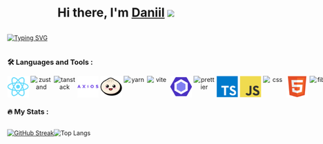 <h1 align="center">Hi there, I'm <a href="https://github.com/FantomStudy" target="_blank">Daniil</a>
<img src="https://github.com/blackcater/blackcater/raw/main/images/Hi.gif" height="32"/></h1>

<div style="display: flex;" align="center">
  
  [![Typing SVG](https://readme-typing-svg.herokuapp.com?color=%2336BCF7&lines=Frontend+developer&center=true)](https://git.io/typing-svg)
  
</div>
  
### 🛠️ Languages and Tools :

<div style="display: flex;" align="center">
  <img src="https://github.com/devicons/devicon/blob/master/icons/react/react-original.svg" alt="react-js" width="50" height="50" />&nbsp;
  <img src="https://api.iconify.design/devicon:zustand.svg" alt="zustand" width="50" height="50" />&nbsp;
  <img src="https://tanstack.com/assets/splash-dark-8nwlc0Nt.png" alt="tanstack" width="50" height="50" />&nbsp;
  <img src="https://github.com/devicons/devicon/blob/master/icons/axios/axios-plain-wordmark.svg" alt="axios" width="50" height="50" />&nbsp;
  <img src="https://github.com/devicons/devicon/blob/master/icons/bun/bun-original.svg" alt="bun" width="50" height="50" />&nbsp;
  <img src="https://api.iconify.design/logos:yarn.svg" alt="yarn" width="50" height="50" />&nbsp;
  <img src="https://api.iconify.design/vscode-icons:file-type-vite.svg" alt="vite" width="50" height="50" />&nbsp;
  <img src="https://github.com/devicons/devicon/blob/master/icons/eslint/eslint-original.svg" alt="eslint" width="50" height="50" />&nbsp;
  <img src="https://api.iconify.design/vscode-icons:file-type-prettier.svg" alt="prettier" width="50" height="50" />&nbsp;
  <img src="https://github.com/devicons/devicon/blob/master/icons/typescript/typescript-original.svg" alt="ts" width="50" height="50" />&nbsp;
  <img src="https://github.com/devicons/devicon/blob/master/icons/javascript/javascript-original.svg" alt="js" width="50" height="50" />&nbsp;
  <img src="https://camo.githubusercontent.com/55193e90935d7e70c00f1e32a92183a65e82237e16045b007d17f02043c23ebb/68747470733a2f2f63737364622e6f72672f696d616765732f6373732e737667" alt="css" width="50" height="50" />&nbsp;
  <img src="https://github.com/devicons/devicon/blob/master/icons/html5/html5-original.svg" alt="html"  height="50" />&nbsp;
  <img src="https://api.iconify.design/devicon:fiber.svg" alt="fiber" width="50"  height="50" />&nbsp;
  <img src="https://github.com/devicons/devicon/blob/master/icons/go/go-original.svg" alt="go" width="50"  height="50" />&nbsp;
  
</div>

### :fire: My Stats :

<div style="display: flex;" align="center">
  
  [![GitHub Streak](https://github-readme-streak-stats-wheat-delta.vercel.app?user=FantomStudy&theme=tokyonight&hide_border=true)](https://git.io/streak-stats)
  
  ![Top Langs](https://github-readme-stats.vercel.app/api/top-langs/?username=FantomStudy&layout=compact&theme=tokyonight&hide_border=true)
</div>
  
<!--
**FantomStudy/FantomStudy** is a ✨ _special_ ✨ repository because its `README.md` (this file) appears on your GitHub profile.

Here are some ideas to get you started:

- 🔭 I’m currently working on ...
- 🌱 I’m currently learning ...
- 👯 I’m looking to collaborate on ...
- 🤔 I’m looking for help with ...
- 💬 Ask me about ...
- 📫 How to reach me: ...
- 😄 Pronouns: ...
- ⚡ Fun fact: ...
-->
